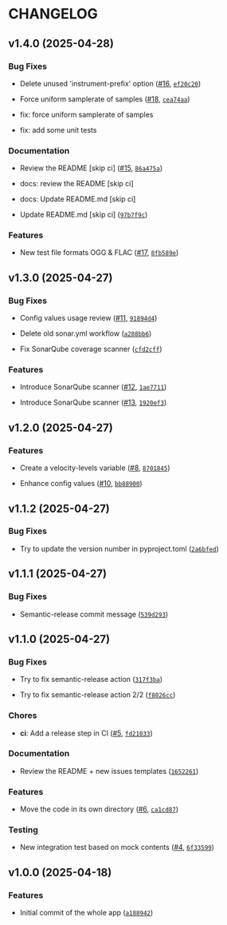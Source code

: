# CHANGELOG


## v1.4.0 (2025-04-28)

### Bug Fixes

- Delete unused 'instrument-prefix' option
  ([#16](https://github.com/e-picas/drumgizmo-kits-generator/pull/16),
  [`ef20c20`](https://github.com/e-picas/drumgizmo-kits-generator/commit/ef20c208f7426e5406a67503e90dfdc4391d6908))

- Force uniform samplerate of samples
  ([#18](https://github.com/e-picas/drumgizmo-kits-generator/pull/18),
  [`cea74aa`](https://github.com/e-picas/drumgizmo-kits-generator/commit/cea74aa1e89175c221bf0be9be1cc2b534e8c816))

* fix: force uniform samplerate of samples

* fix: add some unit tests

### Documentation

- Review the README [skip ci] ([#15](https://github.com/e-picas/drumgizmo-kits-generator/pull/15),
  [`86a475a`](https://github.com/e-picas/drumgizmo-kits-generator/commit/86a475afe96a9109e5d0d6155c4215f71a1ca403))

* docs: review the README [skip ci]

* docs: Update README.md [skip ci]

- Update README.md [skip ci]
  ([`97b7f9c`](https://github.com/e-picas/drumgizmo-kits-generator/commit/97b7f9c1eb86e027bdda9605ec9e634f427b6f5a))

### Features

- New test file formats OGG & FLAC
  ([#17](https://github.com/e-picas/drumgizmo-kits-generator/pull/17),
  [`8fb589e`](https://github.com/e-picas/drumgizmo-kits-generator/commit/8fb589e88ee41d8f18664ee2c2b525ceaa6515ed))


## v1.3.0 (2025-04-27)

### Bug Fixes

- Config values usage review ([#11](https://github.com/e-picas/drumgizmo-kits-generator/pull/11),
  [`91894d4`](https://github.com/e-picas/drumgizmo-kits-generator/commit/91894d41a2872b9003b2e91c190eac81b64ae31b))

- Delete old sonar.yml workflow
  ([`a288bb6`](https://github.com/e-picas/drumgizmo-kits-generator/commit/a288bb6fb06c7b1b61d3a8e9fbe1f53c60f9e73f))

- Fix SonarQube coverage scanner
  ([`cfd2cff`](https://github.com/e-picas/drumgizmo-kits-generator/commit/cfd2cff02c06683027e3085db4ee258f17ebca5b))

### Features

- Introduce SonarQube scanner ([#12](https://github.com/e-picas/drumgizmo-kits-generator/pull/12),
  [`1ae7711`](https://github.com/e-picas/drumgizmo-kits-generator/commit/1ae7711010c478f95dd004ac6ac6598b571f47c4))

- Introduce SonarQube scanner ([#13](https://github.com/e-picas/drumgizmo-kits-generator/pull/13),
  [`1920ef3`](https://github.com/e-picas/drumgizmo-kits-generator/commit/1920ef3032342d572c2d8769e5bed19dda2c4a2a))


## v1.2.0 (2025-04-27)

### Features

- Create a velocity-levels variable
  ([#8](https://github.com/e-picas/drumgizmo-kits-generator/pull/8),
  [`8701845`](https://github.com/e-picas/drumgizmo-kits-generator/commit/87018455fc5d1438f49d8be1003a2733a4e55813))

- Enhance config values ([#10](https://github.com/e-picas/drumgizmo-kits-generator/pull/10),
  [`bb88900`](https://github.com/e-picas/drumgizmo-kits-generator/commit/bb88900287904bf2a8af3f000caf746988bf489e))


## v1.1.2 (2025-04-27)

### Bug Fixes

- Try to update the version number in pyproject.toml
  ([`2a6bfed`](https://github.com/e-picas/drumgizmo-kits-generator/commit/2a6bfedeb2b050a678d3765bbff551ef1c499e35))


## v1.1.1 (2025-04-27)

### Bug Fixes

- Semantic-release commit message
  ([`539d293`](https://github.com/e-picas/drumgizmo-kits-generator/commit/539d293b6618b86704914db863537d71355da1d7))


## v1.1.0 (2025-04-27)

### Bug Fixes

- Try to fix semantic-release action
  ([`317f3ba`](https://github.com/e-picas/drumgizmo-kits-generator/commit/317f3ba69249ef3c7ccc3ad86fb40abc15b80fe9))

- Try to fix semantic-release action 2/2
  ([`f8026cc`](https://github.com/e-picas/drumgizmo-kits-generator/commit/f8026cc5800a9bfdee96e71da6b85af131cef8c0))

### Chores

- **ci**: Add a release step in CI
  ([#5](https://github.com/e-picas/drumgizmo-kits-generator/pull/5),
  [`fd21033`](https://github.com/e-picas/drumgizmo-kits-generator/commit/fd21033de4e7a598903ea77f491f064d6853e3b5))

### Documentation

- Review the README + new issues templates
  ([`1652261`](https://github.com/e-picas/drumgizmo-kits-generator/commit/1652261170eeb1f739507721d48674c93a05a44e))

### Features

- Move the code in its own directory
  ([#6](https://github.com/e-picas/drumgizmo-kits-generator/pull/6),
  [`ca1cd87`](https://github.com/e-picas/drumgizmo-kits-generator/commit/ca1cd87bbc012cca881bf1a7ef0d8a764eedd9ff))

### Testing

- New integration test based on mock contents
  ([#4](https://github.com/e-picas/drumgizmo-kits-generator/pull/4),
  [`6f33599`](https://github.com/e-picas/drumgizmo-kits-generator/commit/6f33599bfa5a9688aac734f01eda8a630a46c7fe))


## v1.0.0 (2025-04-18)

### Features

- Initial commit of the whole app
  ([`a188942`](https://github.com/e-picas/drumgizmo-kits-generator/commit/a1889423698888fecac9ae86989415c8fc21ba03))
